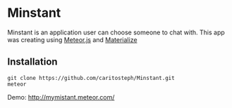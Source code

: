 # Minstant
Minstant is an application user can choose someone to chat with.
This app was creating using [Meteor.js](https://www.meteor.com) and [Materialize](http://materializecss.com)

## Installation
```
git clone https://github.com/caritosteph/Minstant.git
meteor
```

Demo: http://mymistant.meteor.com/
